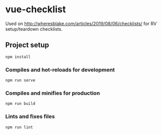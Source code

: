 # vue-checklist

Used on http://wheresblake.com/articles/2019/08/06/checklists/ for RV setup/teardown checklists.

## Project setup
```
npm install
```

### Compiles and hot-reloads for development
```
npm run serve
```

### Compiles and minifies for production
```
npm run build
```

### Lints and fixes files
```
npm run lint
```
